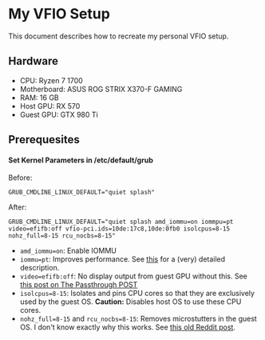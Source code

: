 # My VFIO Setup
This document describes how to recreate my personal VFIO setup.

## Hardware
- CPU: Ryzen 7 1700
- Motherboard: ASUS ROG STRIX X370-F GAMING
- RAM: 16 GB
- Host GPU: RX 570
- Guest GPU: GTX 980 Ti

## Prerequesites
#### Set Kernel Parameters in /etc/default/grub
Before:
```
GRUB_CMDLINE_LINUX_DEFAULT="quiet splash"
```
After:
```
GRUB_CMDLINE_LINUX_DEFAULT="quiet splash amd_iommu=on iommpu=pt video=efifb:off vfio-pci.ids=10de:17c8,10de:0fb0 isolcpus=8-15 nohz_full=8-15 rcu_nocbs=8-15"
```
- `amd_iommu=on`: Enable IOMMU
- `iommu=pt`: Improves performance. See [this](http://mails.dpdk.org/archives/dev/2014-October/007411.html) for a (very) detailed description.
- `video=efifb:off`: No display output from guest GPU without this. See [this post on The Passthrough POST](https://passthroughpo.st/explaining-csm-efifboff-setting-boot-gpu-manually/)
- `isolcpus=8-15`: Isolates and pins CPU cores so that they are exclusively used by the guest OS. **Caution:** Disables host OS to use these CPU cores.
- `nohz_full=8-15` and `rcu_nocbs=8-15`: Removes microstutters in the guest OS. I don't know exactly why this works. See [this old Reddit post](https://www.removeddit.com/r/VFIO/comments/6vgtpx/high_dpc_latency_and_audio_stuttering_on_windows/dm0sfto/).
